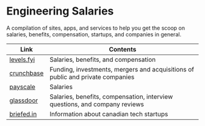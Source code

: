 # Engineering Salaries

A compilation of sites, apps, and services to help you get the scoop on salaries, benefits, compensation, startups, and companies in general.

| Link | Contents |
| ---- | -------- |
| [levels.fyi](https://levels.fyi) | Salaries, benefits, and compensation |
| [crunchbase](https://crunchbase.com) | Funding, investments, mergers and acquisitions of public and private companies |
| [payscale](https://payscale.com) | Salaries |
| [glassdoor](https://glassdoor.com) | Salaries, benefits, compensation, interview questions, and company reviews |
| [briefed.in](https://briefed.in/) | Information about canadian tech startups |
